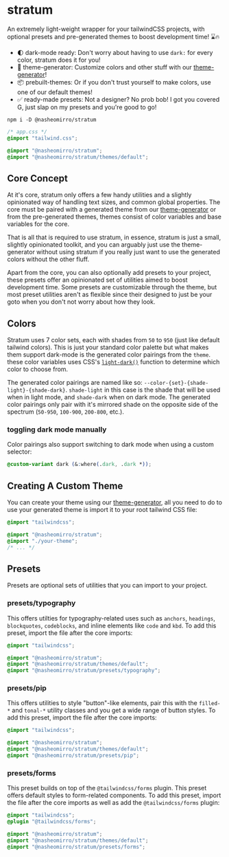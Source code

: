 # stratum

An extremely light-weight wrapper for your tailwindCSS projects, with optional presets and pre-generated themes to boost development time! ⌛🔥

- 🌓 dark-mode ready: Don't worry about having to use `dark:` for every color, stratum does it for you!
- 🎨 theme-generator: Customize colors and other stuff with our [theme-generator](https://stratum-7es.pages.dev/)!
- 📦 prebuilt-themes: Or if you don't trust yourself to make colors, use one of our default themes!
- ✅ ready-made presets: Not a designer? No prob bob! I got you covered G, just slap on my presets and you're good to go!

```
npm i -D @nasheomirro/stratum
```

```css
/* app.css */
@import "tailwind.css";

@import "@nasheomirro/stratum";
@import "@nasheomirro/stratum/themes/default";
```

## Core Concept

At it's core, stratum only offers a few handy utilities and a slightly opinionated way of handling text sizes, and common global properties. The core must be paired with a generated theme from our [theme-generator](https://stratum-7es.pages.dev/) or from the pre-generated themes, themes consist of color variables and base variables for the core.

That is all that is required to use stratum, in essence, stratum is just a small, slightly opinionated toolkit, and you can arguably just use the theme-generator without using stratum if you really just want to use the generated colors without the other fluff.

Apart from the core, you can also optionally add presets to your project, these presets offer an opinionated set of utilities aimed to boost development time. Some presets are customizable through the theme, but most preset utilities aren't as flexible since their designed to just be your goto when you don't not worry about how they look.

## Colors

Stratum uses 7 color sets, each with shades from `50` to `950` (just like default tailwind colors). This is just your standard color palette but what makes them support dark-mode is the generated color pairings from the `theme`. these color variables uses CSS's [`light-dark()`](https://developer.mozilla.org/en-US/docs/Web/CSS/color_value/light-dark) function to determine which color to choose from.

The generated color pairings are named like so: `--color-{set}-{shade-light}-{shade-dark}`. `shade-light` in this case is the shade that will be used when in light mode, and `shade-dark` when on dark mode. The generated color pairings only pair with it's mirrored shade on the opposite side of the spectrum (`50-950`, `100-900`, `200-800`, etc.).

### toggling dark mode manually

Color pairings also support switching to dark mode when using a custom selector:

```css
@custom-variant dark (&:where(.dark, .dark *));
```

## Creating A Custom Theme

You can create your theme using our [theme-generator](https://stratum-7es.pages.dev/), all you need to do to use your generated theme is import it to your root tailwind CSS file:

```css
@import "tailwindcss";

@import "@nasheomirro/stratum";
@import "./your-theme";
/* ... */
```

## Presets

Presets are optional sets of utilities that you can import to your project.

### presets/typography

This offers utilties for typography-related uses such as `anchors`, `headings`, `blockquotes`, `codeblocks`, and inline elements like `code` and `kbd`. To add this preset, import the file after the core imports:

```css
@import "tailwindcss";

@import "@nasheomirro/stratum";
@import "@nasheomirro/stratum/themes/default";
@import "@nasheomirro/stratum/presets/typography";
```

### presets/pip

This offers utilities to style "button"-like elements, pair this with the `filled-*` and `tonal-*` utility classes and you get a wide range of button styles. To add this preset, import the file after the core imports:

```css
@import "tailwindcss";

@import "@nasheomirro/stratum";
@import "@nasheomirro/stratum/themes/default";
@import "@nasheomirro/stratum/presets/pip";
```

### presets/forms

This preset builds on top of the `@tailwindcss/forms` plugin. This preset offers default styles to form-related components. To add this preset, import the file after the core imports as well as add the `@tailwindcss/forms` plugin:

```css
@import "tailwindcss";
@plugin "@tailwindcss/forms";

@import "@nasheomirro/stratum";
@import "@nasheomirro/stratum/themes/default";
@import "@nasheomirro/stratum/presets/forms";
```
